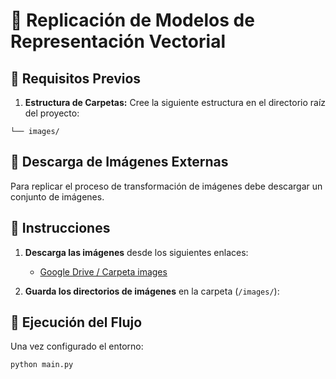 # 🚀 Replicación de Modelos de Representación Vectorial
## 📌 Requisitos Previos

1. **Estructura de Carpetas:**
   Cree la siguiente estructura en el directorio raíz del proyecto:

```
└── images/
```

## 📁 Descarga de Imágenes Externas

Para replicar el proceso de transformación de imágenes debe descargar un conjunto de imágenes.

## 🚀 Instrucciones
1. **Descarga las imágenes** desde los siguientes enlaces:
   - [Google Drive / Carpeta images](https://drive.google.com/drive/folders/1xFEyKeUbPTy5jO6--1wwldmsfyKdIEpF?usp=drive_link)  

2. **Guarda los directorios de imágenes** en la carpeta (`/images/`):  

## 🧪 Ejecución del Flujo

Una vez configurado el entorno:
```bash
python main.py
```
